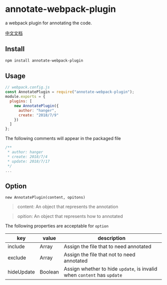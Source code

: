 # annotate-webpack-plugin

a webpack plugin for annotating the code.

[中文文档](./README.md)

## Install

```bash
npm install annotate-webpack-plugin
```

## Usage

```js
// webpack.config.js
const AnnotatePlugin = require("annotate-webpack-plugin");
module.exports = {
  plugins: [
    new AnnotatePlugin({
      author: "hanger",
      create: "2018/7/9"
    })
  ]
};
```

The following comments will appear in the packaged file

```js
/**
 * author: hanger
 * create: 2018/7/4
 * update: 2018/7/17
 */
...
```

## Option

`new AnnotatePlugin(content, opitons)`

> content: An object that represents the annotation

> opition: An object that represents how to annotated

The following properties are acceptable for `option`

| key        | value         | description                                                             |
| ---------- | ------------- | ----------------------------------------------------------------------- |
| include    | Array<String> | Assign the file that to need annotated                                  |
| exclude    | Array<String> | Assign the file that not to need annotated                              |
| hideUpdate | Boolean       | Assign whether to hide `update`, is invalid when `content` has `update` |
